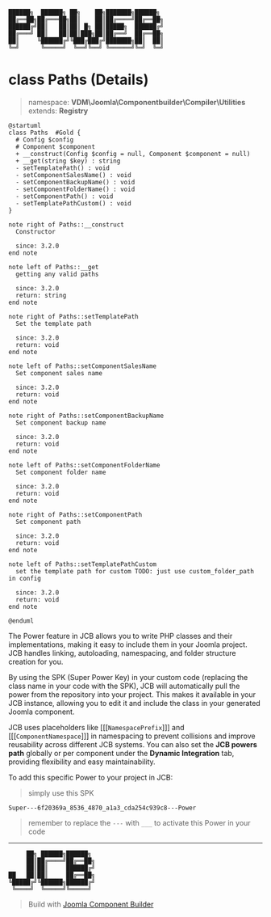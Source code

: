 ```
██████╗  ██████╗ ██╗    ██╗███████╗██████╗
██╔══██╗██╔═══██╗██║    ██║██╔════╝██╔══██╗
██████╔╝██║   ██║██║ █╗ ██║█████╗  ██████╔╝
██╔═══╝ ██║   ██║██║███╗██║██╔══╝  ██╔══██╗
██║     ╚██████╔╝╚███╔███╔╝███████╗██║  ██║
╚═╝      ╚═════╝  ╚══╝╚══╝ ╚══════╝╚═╝  ╚═╝
```
# class Paths (Details)
> namespace: **VDM\Joomla\Componentbuilder\Compiler\Utilities**
> extends: **Registry**

```uml
@startuml
class Paths  #Gold {
  # Config $config
  # Component $component
  + __construct(Config $config = null, Component $component = null)
  + __get(string $key) : string
  - setTemplatePath() : void
  - setComponentSalesName() : void
  - setComponentBackupName() : void
  - setComponentFolderName() : void
  - setComponentPath() : void
  - setTemplatePathCustom() : void
}

note right of Paths::__construct
  Constructor

  since: 3.2.0
end note

note left of Paths::__get
  getting any valid paths

  since: 3.2.0
  return: string
end note

note right of Paths::setTemplatePath
  Set the template path

  since: 3.2.0
  return: void
end note

note left of Paths::setComponentSalesName
  Set component sales name

  since: 3.2.0
  return: void
end note

note right of Paths::setComponentBackupName
  Set component backup name

  since: 3.2.0
  return: void
end note

note left of Paths::setComponentFolderName
  Set component folder name

  since: 3.2.0
  return: void
end note

note right of Paths::setComponentPath
  Set component path

  since: 3.2.0
  return: void
end note

note left of Paths::setTemplatePathCustom
  set the template path for custom TODO: just use custom_folder_path in config

  since: 3.2.0
  return: void
end note
 
@enduml
```

The Power feature in JCB allows you to write PHP classes and their implementations, making it easy to include them in your Joomla project. JCB handles linking, autoloading, namespacing, and folder structure creation for you.

By using the SPK (Super Power Key) in your custom code (replacing the class name in your code with the SPK), JCB will automatically pull the power from the repository into your project. This makes it available in your JCB instance, allowing you to edit it and include the class in your generated Joomla component.

JCB uses placeholders like [[[`NamespacePrefix`]]] and [[[`ComponentNamespace`]]] in namespacing to prevent collisions and improve reusability across different JCB systems. You can also set the **JCB powers path** globally or per component under the **Dynamic Integration** tab, providing flexibility and easy maintainability.

To add this specific Power to your project in JCB:

> simply use this SPK
```
Super---6f20369a_8536_4870_a1a3_cda254c939c8---Power
```
> remember to replace the `---` with `___` to activate this Power in your code

---
```
     ██╗ ██████╗██████╗
     ██║██╔════╝██╔══██╗
     ██║██║     ██████╔╝
██   ██║██║     ██╔══██╗
╚█████╔╝╚██████╗██████╔╝
 ╚════╝  ╚═════╝╚═════╝
```
> Build with [Joomla Component Builder](https://git.vdm.dev/joomla/Component-Builder)

